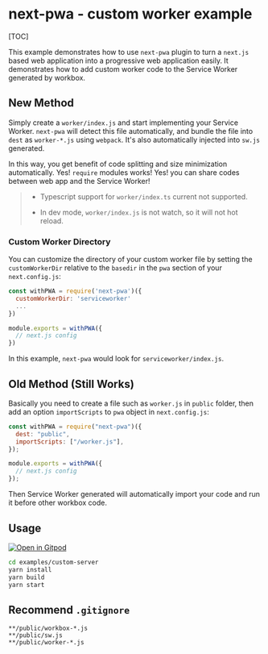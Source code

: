# next-pwa - custom worker example

[TOC]

This example demonstrates how to use `next-pwa` plugin to turn a `next.js` based web application into a progressive web application easily. It demonstrates how to add custom worker code to the Service Worker generated by workbox.

## New Method

Simply create a `worker/index.js` and start implementing your Service Worker. `next-pwa` will detect this file automatically, and bundle the file into `dest` as `worker-*.js` using `webpack`. It's also automatically injected into `sw.js` generated.

In this way, you get benefit of code splitting and size minimization automatically. Yes! `require` modules works! Yes! you can share codes between web app and the Service Worker!

> - Typescript support for `worker/index.ts` current not supported.
>
> - In dev mode, `worker/index.js` is not watch, so it will not hot reload.

### Custom Worker Directory

You can customize the directory of your custom worker file by setting the `customWorkerDir` relative to the `basedir` in the `pwa` section of your `next.config.js`:

```javascript
const withPWA = require('next-pwa')({
  customWorkerDir: 'serviceworker'
  ...
})

module.exports = withPWA({
  // next.js config
})
```

In this example, `next-pwa` would look for `serviceworker/index.js`.

## Old Method (Still Works)

Basically you need to create a file such as `worker.js` in `public` folder, then add an option `importScripts` to `pwa` object in `next.config.js`:

```javascript
const withPWA = require("next-pwa")({
  dest: "public",
  importScripts: ["/worker.js"],
});

module.exports = withPWA({
  // next.js config
});
```

Then Service Worker generated will automatically import your code and run it before other workbox code.

## Usage

[![Open in Gitpod](https://img.shields.io/badge/Open%20In-Gitpod.io-%231966D2?style=for-the-badge&logo=gitpod)](https://gitpod.io/#https://github.com/shadowwalker/next-pwa/)

```bash
cd examples/custom-server
yarn install
yarn build
yarn start
```

## Recommend `.gitignore`

```
**/public/workbox-*.js
**/public/sw.js
**/public/worker-*.js
```
